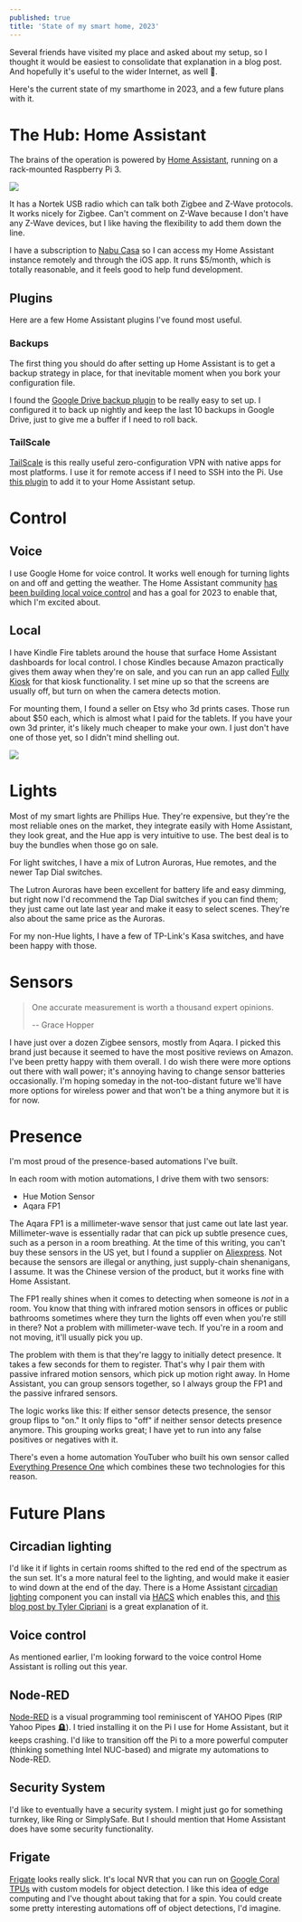 ```yaml
---
published: true
title: 'State of my smart home, 2023'
---
```


Several friends have visited my place and asked about my setup, so I thought it would be easiest to 
consolidate that explanation in a blog post. And hopefully it's useful to the wider Internet, as well 🙂.

Here's the current state of my smarthome in 2023, and a few future plans with it.

# The Hub: Home Assistant

The brains of the operation is powered by [Home Assistant](https://www.home-assistant.io/), running on a rack-mounted Raspberry Pi 3.

![]({{site.cdn_path}}/2023/01/11/rack-pi.jpg)

It has a Nortek USB radio which can talk both Zigbee and Z-Wave protocols. It works nicely for Zigbee. Can't comment on Z-Wave because
I don't have any Z-Wave devices, but I like having the flexibility to add them down the line.

I have a subscription to [Nabu Casa](https://www.nabucasa.com/) so I can access my Home Assistant instance remotely and through the iOS app.
It runs $5/month, which is totally reasonable, and it feels good to help fund development. 

## Plugins

Here are a few Home Assistant plugins I've found most useful.

### Backups

The first thing you should do after setting up Home Assistant is to get a backup strategy in place,
for that inevitable moment when you bork your configuration file.

I found the [Google Drive backup plugin](https://github.com/sabeechen/hassio-google-drive-backup) to be really easy to set up. 
I configured it to back up nightly and keep the last 10 backups in Google Drive, just to give me a buffer
if I need to roll back.

### TailScale

[TailScale](https://tailscale.com) is this really useful zero-configuration VPN with native apps for 
most platforms. I use it for remote access if I need to SSH into the Pi. Use [this plugin](https://www.home-assistant.io/integrations/tailscale/)
to add it to your Home Assistant setup.

# Control

## Voice

I use Google Home for voice control. It works well enough for turning lights on and off and getting the weather. The Home
Assistant community [has been building local voice control](https://www.home-assistant.io/blog/2022/12/20/year-of-voice/) 
and has a goal for 2023 to enable that, which I'm excited about.

## Local

I have Kindle Fire tablets around the house that surface Home Assistant dashboards for local control.
I chose Kindles because Amazon practically gives them away when they're on sale, and you can run an app called [Fully Kiosk](https://www.fully-kiosk.com/en/) 
for that kiosk functionality. I set mine up so that the screens are usually off, but turn on when the camera detects motion.

For mounting them, I found a seller on Etsy who 3d prints cases. Those run about $50 each, which is almost what I paid for the tablets. 
If you have your own 3d printer, it's likely much cheaper to make your own. I just don't have one of those yet, 
so I didn't mind shelling out.

![]({{site.cdn_path}}/2023/01/11/kindle-kiosk.jpg)

# Lights

Most of my smart lights are Phillips Hue. They're expensive, but they're the most reliable ones on the market,
they integrate easily with Home Assistant, they look great, and the Hue app is very intuitive to use. 
The best deal is to buy the bundles when those go on sale.

For light switches, I have a mix of Lutron Auroras, Hue remotes, and the newer Tap Dial switches.

The Lutron Auroras have been excellent for battery life and easy dimming, 
but right now I'd recommend the Tap Dial switches if you can find them; they just came out late last year 
and make it easy to select scenes. They're also about the same price as the Auroras.

For my non-Hue lights, I have a few of TP-Link's Kasa switches, and have been happy with those. 

# Sensors

> One accurate measurement is worth a thousand expert opinions.
> 
> -- Grace Hopper

I have just over a dozen Zigbee sensors, mostly from Aqara. I picked this brand just because it seemed to have the 
most positive reviews on Amazon. I've been pretty happy with them overall. I do wish there were more options out there 
with wall power; it's annoying having to change sensor batteries occasionally. I'm hoping someday in the 
not-too-distant future we'll have more options for wireless power and that won't be a thing anymore but it is for now.

# Presence

I'm most proud of the presence-based automations I've built.

In each room with motion automations, I drive them with two sensors:
* Hue Motion Sensor
* Aqara FP1

The Aqara FP1 is a millimeter-wave sensor that just came out late last year. Millimeter-wave is essentially radar that 
can pick up subtle presence cues, such as a person in a room breathing. At the time of this writing, you can't buy these 
sensors in the US yet, but I found a supplier on [Aliexpress](https://www.aliexpress.us). Not because the sensors are illegal or anything, 
just supply-chain shenanigans, I assume. It was the Chinese version of the product, but it works fine with Home Assistant.

The FP1 really shines when it comes to detecting when someone is *not* in a room. You know that thing with infrared 
motion sensors in offices or public bathrooms sometimes where they turn the lights off even when you're still in there? Not a problem 
with millimeter-wave tech. If you're in a room and not moving, it'll usually pick you up.

The problem with them is that they're laggy to initially detect presence. It takes a few seconds for them to register. That's why
I pair them with passive infrared motion sensors, which pick up motion right away. In Home Assistant, you can group sensors together,
so I always group the FP1 and the passive infrared sensors. 

The logic works like this: If either sensor detects presence, the sensor group flips to "on." 
It only flips to "off" if neither sensor detects presence anymore. This grouping works great; I have yet to run into 
any false positives or negatives with it.

There's even a home automation YouTuber who built his own sensor called [Everything Presence One](https://shop.everythingsmart.io/en-us/products/everything-presence-one-kit) 
which combines these two technologies for this reason.

# Future Plans

## Circadian lighting

I'd like it if lights in certain rooms shifted to the red end of the spectrum
as the sun set. It's a more natural feel to the lighting, and would make it 
easier to wind down at the end of the day. There is a Home Assistant
[circadian lighting](https://github.com/claytonjn/hass-circadian_lighting) component you can install
via [HACS](https://hacs.xyz/) which enables this, and [this blog post by 
Tyler Cipriani](https://tylercipriani.com/blog/2022/10/17/whole-house-circadian-lighting-with-home-assistant/) is a great
explanation of it.

## Voice control

As mentioned earlier, I'm looking forward to the voice control Home Assistant is rolling out this year. 

## Node-RED

[Node-RED](https://nodered.org/) is a visual programming tool reminiscent of YAHOO Pipes (RIP Yahoo Pipes 🪦). 
I tried installing it on the Pi I use for Home Assistant, but it keeps crashing. I'd like to transition off the Pi to a more powerful computer (thinking something Intel NUC-based) and migrate my automations to Node-RED. 

## Security System

I'd like to eventually have a security system. I might just go for something turnkey, like Ring or SimplySafe. But I should mention that Home Assistant does have some security functionality.

## Frigate

[Frigate](https://frigate.video/) looks really slick. It's local NVR that you can run on [Google Coral TPUs](https://coral.ai/) with custom models for object detection. I like this idea of edge computing and I've thought about taking that for a spin. You could create some pretty interesting automations off of object detections, I'd imagine.

